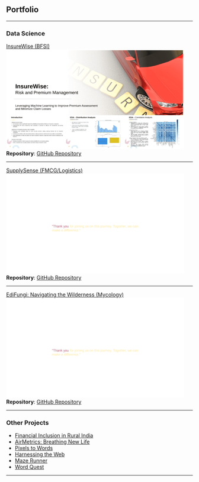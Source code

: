 ## Portfolio

---

### Data Science

[InsureWise (BFSI)](https://github.com/arsauravkr/ML_Cls_BFSI_InsureWise/blob/main/Project19_BFSI_CLS_Insurance.pdf)  
![Project 1 Thumbnail](images/InsureWise.png?raw=true)  
**Repository**: [GitHub Repository](https://github.com/arsauravkr/ML_Cls_BFSI_InsureWise)

---

[SupplySense (FMCG/Logistics)](https://github.com/arsauravkr/ML_Reg_FMCG_Supply_Chain/blob/main/FMCG_Supply_Chain.pdf)  
![SupplySense Project Thumbnail](images/SupplySense.png?raw=true)  
**Repository**: [GitHub Repository](https://github.com/arsauravkr/ML_Reg_FMCG_Supply_Chain)

---

[EdiFungi: Navigating the Wilderness (Mycology)](https://github.com/arsauravkr/ML_Cls_Mushroom/blob/main/EdiFungi.pdf)  
![SupplySense Project Thumbnail](images/EdiFungi.png?raw=true)  
**Repository**: [GitHub Repository](https://github.com/arsauravkr/ML_Cls_Mushroom)  

---

### Other Projects

- [Financial Inclusion in Rural India](http://example.com/)
- [AirMetrics: Breathing New Life](http://example.com/)
- [Pixels to Words](http://example.com/)
- [Harnessing the Web](http://example.com/)
- [Maze Runner](http://example.com/)
- [Word Quest](http://example.com/)

---
